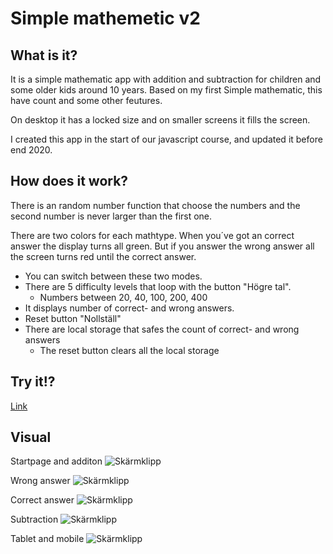 # Simple mathemetic v2

## What is it?
It is a simple mathematic app with addition and subtraction for children and some older kids around 10 years.
Based on my first Simple mathematic, this have count and some other feutures.

On desktop it has a locked size and on smaller screens it fills the screen.

I created this app in the start of our javascript course, and updated it before end 2020.

## How does it work?
There is an random number function that choose the numbers and the second number is never larger than the first one.

There are two colors for each mathtype.
When you´ve got an correct answer the display turns all green.
But if you answer the wrong answer all the screen turns red until the correct answer.

- You can switch between these two modes.
- There are 5 difficulty levels that loop with the button "Högre tal".
  - Numbers between 20, 40, 100, 200, 400
- It displays number of correct- and wrong answers.
- Reset button "Nollställ"
- There are local storage that safes the count of correct- and wrong answers
  - The reset button clears all the local storage
  
## Try it!?
[Link](https://www.nicklasholmqvist.se/portfolio/simpel-matematik/index.html)

## Visual

Startpage and additon
![Skärmklipp](https://user-images.githubusercontent.com/70426543/114871002-1c2c1280-9df9-11eb-9614-e5d7ee6f896a.JPG)

Wrong answer
![Skärmklipp](https://user-images.githubusercontent.com/70426543/114871068-2e0db580-9df9-11eb-9309-e623ca7f9b9a.JPG)

Correct answer
![Skärmklipp](https://user-images.githubusercontent.com/70426543/114871120-3cf46800-9df9-11eb-9336-d35ee3a009e6.JPG)

Subtraction
![Skärmklipp](https://user-images.githubusercontent.com/70426543/114871166-4b428400-9df9-11eb-9400-c467ac5a2d7a.JPG)

Tablet and mobile
![Skärmklipp](https://user-images.githubusercontent.com/70426543/114871455-952b6a00-9df9-11eb-9762-9df82766c34b.JPG)
